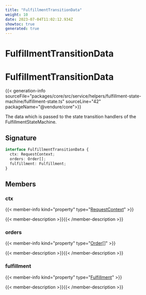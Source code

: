 ```yaml
---
title: "FulfillmentTransitionData"
weight: 10
date: 2023-07-04T11:02:12.934Z
showtoc: true
generated: true
---
```

<!-- This file was generated from the Vendure source. Do not modify. Instead, re-run the "docs:build" script -->

# FulfillmentTransitionData
<div class="symbol">


# FulfillmentTransitionData

{{< generation-info sourceFile="packages/core/src/service/helpers/fulfillment-state-machine/fulfillment-state.ts" sourceLine="42" packageName="@vendure/core">}}

The data which is passed to the state transition handlers of the FulfillmentStateMachine.

## Signature

```TypeScript
interface FulfillmentTransitionData {
  ctx: RequestContext;
  orders: Order[];
  fulfillment: Fulfillment;
}
```
## Members

### ctx

{{< member-info kind="property" type="<a href='/typescript-api/request/request-context#requestcontext'>RequestContext</a>"  >}}

{{< member-description >}}{{< /member-description >}}

### orders

{{< member-info kind="property" type="<a href='/typescript-api/entities/order#order'>Order</a>[]"  >}}

{{< member-description >}}{{< /member-description >}}

### fulfillment

{{< member-info kind="property" type="<a href='/typescript-api/entities/fulfillment#fulfillment'>Fulfillment</a>"  >}}

{{< member-description >}}{{< /member-description >}}


</div>
